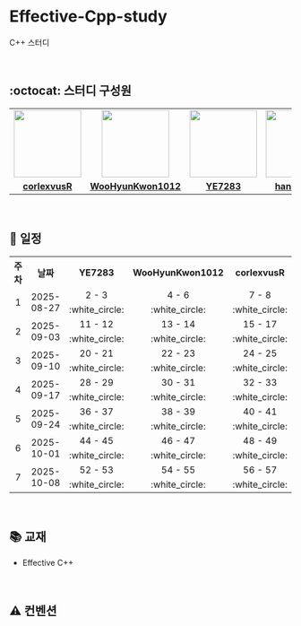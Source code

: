 # Effective-Cpp-study

C++ 스터디

<br>

## :octocat: 스터디 구성원

<table>
    <tr>
        <td align="center"><a href="https://github.com/corlexvusR"><img src="https://github.com/corlexvusR.png" width="120px" alt=""></img></a></td>
        <td align="center"><a href="https://github.com/WooHyunKwon1012"><img src="https://github.com/WooHyunKwon1012.png" width="120px" alt=""></img></a></td>
        <td align="center"><a href="https://github.com/YE7283"><img src="https://github.com/YE7283.png" width="120px" alt=""></img></a></td>
        <td align="center"><a href="https://github.com/han-skyler"><img src="https://github.com/han-skyler.png" width="120px" alt=""></img></a></td>
    </tr>
    <tr>
        <td align="center"><a href="https://github.com/corlexvusR"><b>corlexvusR</b></a></td>
        <td align="center"><a href="https://github.com/c"><b>WooHyunKwon1012</b></a></td>
        <td align="center"><a href="https://github.com/YE7283"><b>YE7283</b></a></td>
        <td align="center"><a href="https://github.com/han-skyler"><b>han-skyler</b></a></td>
    </tr>
</table>

<br>

## :calendar: 일정

<table>
    <tr>
        <th width="10%" align="center">주차</th>
        <th width="15%" align="center">날짜</th>
        <th width="18.75%" align="center">YE7283</th>
        <th width="18.75%" align="center">WooHyunKwon1012</th>
        <th width="18.75%" align="center">corlexvusR</th>
        <th width="18.75%" align="center">han-skyler</th>
    </tr>
    <tr>
        <td rowspan='2' align="center">1</td>
        <td rowspan='2' align="center">2025-08-27</td>
        <td align="center">2 - 3</td>
        <td align="center">4 - 6</td>
        <td align="center">7 - 8</td>
        <td align="center">9 - 10</td>
    </tr>
    <tr>
        <td align="center">:white_circle:</td>
        <td align="center">:white_circle:</td>
        <td align="center">:white_circle:</td>
        <td align="center">:white_circle:</td>
    </tr>
    <tr>
        <td rowspan='2' align="center">2</td>
        <td rowspan='2' align="center">2025-09-03</td>
        <td align="center">11 - 12</td>
        <td align="center">13 - 14</td>
        <td align="center">15 - 17</td>
        <td align="center">18 - 19</td>
    </tr>
    <tr>
        <td align="center">:white_circle:</td>
        <td align="center">:white_circle:</td>
        <td align="center">:white_circle:</td>
        <td align="center">:white_circle:</td>
    </tr>
    <tr>
        <td rowspan='2' align="center">3</td>
        <td rowspan='2' align="center">2025-09-10</td>
        <td align="center">20 - 21</td>
        <td align="center">22 - 23</td>
        <td align="center">24 - 25</td>
        <td align="center">26 - 27</td>
    </tr>
    <tr>
        <td align="center">:white_circle:</td>
        <td align="center">:white_circle:</td>
        <td align="center">:white_circle:</td>
        <td align="center">:white_circle:</td>
    </tr>
    <tr>
        <td rowspan='2' align="center">4</td>
        <td rowspan='2' align="center">2025-09-17</td>
        <td align="center">28 - 29</td>
        <td align="center">30 - 31</td>
        <td align="center">32 - 33</td>
        <td align="center">34 - 35</td>
    </tr>
    <tr>
        <td align="center">:white_circle:</td>
        <td align="center">:white_circle:</td>
        <td align="center">:white_circle:</td>
        <td align="center">:white_circle:</td>
    </tr>
    <tr>
        <td rowspan='2' align="center">5</td>
        <td rowspan='2' align="center">2025-09-24</td>
        <td align="center">36 - 37</td>
        <td align="center">38 - 39</td>
        <td align="center">40 - 41</td>
        <td align="center">42 - 43</td>
    </tr>
    <tr>
        <td align="center">:white_circle:</td>
        <td align="center">:white_circle:</td>
        <td align="center">:white_circle:</td>
        <td align="center">:white_circle:</td>
    </tr>
    <tr>
        <td rowspan='2' align="center">6</td>
        <td rowspan='2' align="center">2025-10-01</td>
        <td align="center">44 - 45</td>
        <td align="center">46 - 47</td>
        <td align="center">48 - 49</td>
        <td align="center">50 - 51</td>
    </tr>
    <tr>
        <td align="center">:white_circle:</td>
        <td align="center">:white_circle:</td>
        <td align="center">:white_circle:</td>
        <td align="center">:white_circle:</td>
    </tr>
    <tr>
        <td rowspan='2' align="center">7</td>
        <td rowspan='2' align="center">2025-10-08</td>
        <td align="center">52 - 53</td>
        <td align="center">54 - 55</td>
        <td align="center">56 - 57</td>
        <td align="center"></td>
    </tr>
    <tr>
        <td align="center">:white_circle:</td>
        <td align="center">:white_circle:</td>
        <td align="center">:white_circle:</td>
        <td align="center">:white_circle:</td>
    </tr>
</table>

<br>

## :books: 교재

- Effective C++

<br>

## :warning: 컨벤션

<br>
